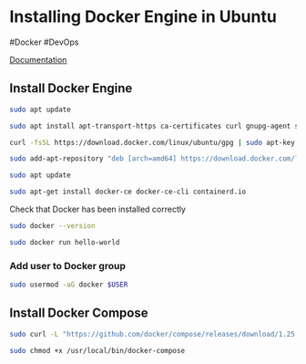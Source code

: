 # Installing Docker Engine in Ubuntu
#Docker #DevOps 

[Documentation](https://docs.docker.com/engine/install/ubuntu/)


## Install Docker Engine
```bash
sudo apt update
```

```bash 
sudo apt install apt-transport-https ca-certificates curl gnupg-agent software-properties-common
```

```bash
curl -fsSL https://download.docker.com/linux/ubuntu/gpg | sudo apt-key add -
```

```bash
sudo add-apt-repository "deb [arch=amd64] https://download.docker.com/linux/ubuntu $(lsb_release -cs) stable"
```

```bash
sudo apt update
```

```bash
sudo apt-get install docker-ce docker-ce-cli containerd.io
```

Check that Docker has been installed correctly
```bash
sudo docker --version
```

```bash
sudo docker run hello-world 
```

### Add user to Docker group
```bash
sudo usermod -aG docker $USER
```

## Install Docker Compose
```bash
sudo curl -L "https://github.com/docker/compose/releases/download/1.25.5/docker-compose-$(uname -s)-$(uname -m)" -o /usr/local/bin/docker-compose

sudo chmod +x /usr/local/bin/docker-compose
```


